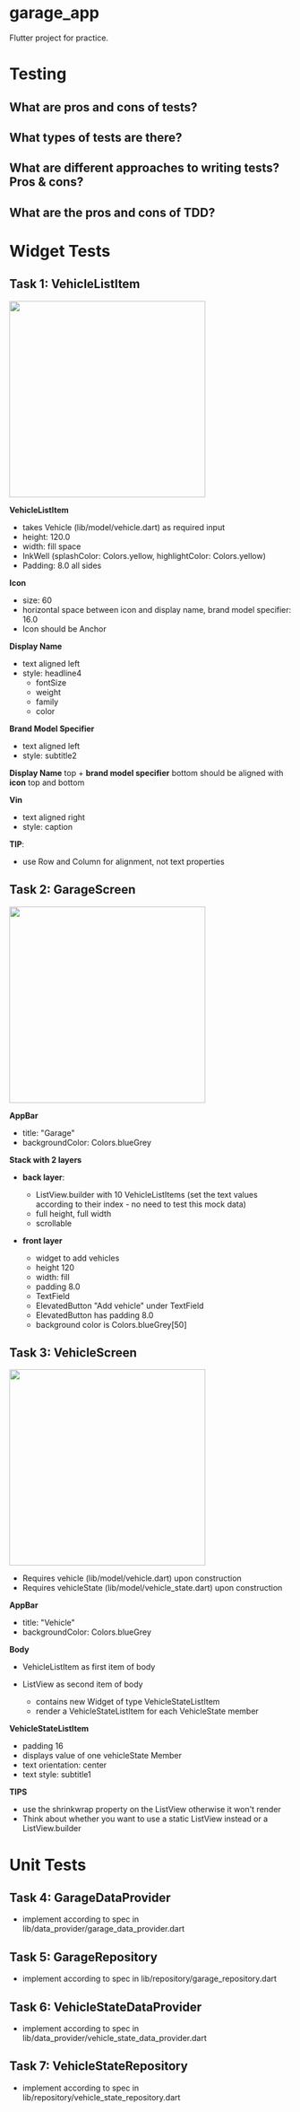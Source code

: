 # garage_app

Flutter project for practice.

# Testing

## What are pros and cons of tests?

## What types of tests are there?

## What are different approaches to writing tests? Pros & cons?

## What are the pros and cons of TDD?

# Widget Tests

## Task 1: VehicleListItem

<img src='./screenshots/01_vehicle_list_item.png' width='350'>

**VehicleListItem**

- takes Vehicle (lib/model/vehicle.dart) as required input
- height: 120.0
- width: fill space
- InkWell (splashColor: Colors.yellow, highlightColor: Colors.yellow)
- Padding: 8.0 all sides

**Icon**

- size: 60
- horizontal space between icon and display name, brand model specifier: 16.0
- Icon should be Anchor

**Display Name**

- text aligned left
- style: headline4
  - fontSize
  - weight
  - family
  - color

**Brand Model Specifier**

- text aligned left
- style: subtitle2

**Display Name** top + **brand model specifier** bottom should be aligned with **icon** top and bottom

**Vin**

- text aligned right
- style: caption

**TIP**:

- use Row and Column for alignment, not text properties

## Task 2: GarageScreen

<img src='./screenshots/02_garage_screen.png' width='350'>

**AppBar**

- title: "Garage"
- backgroundColor: Colors.blueGrey

**Stack with 2 layers**

- **back layer**:

  - ListView.builder with 10 VehicleListItems (set the text values according to their index - no need to test this mock data)
  - full height, full width
  - scrollable

- **front layer**
  - widget to add vehicles
  - height 120
  - width: fill
  - padding 8.0
  - TextField
  - ElevatedButton "Add vehicle" under TextField
  - ElevatedButton has padding 8.0
  - background color is Colors.blueGrey[50]

## Task 3: VehicleScreen

<img src='./screenshots/03_vehicle_screen.png' width='350'>

- Requires vehicle (lib/model/vehicle.dart) upon construction
- Requires vehicleState (lib/model/vehicle_state.dart) upon construction

**AppBar**

- title: "Vehicle"
- backgroundColor: Colors.blueGrey

**Body**

- VehicleListItem as first item of body

- ListView as second item of body
  - contains new Widget of type VehicleStateListItem
  - render a VehicleStateListItem for each VehicleState member

**VehicleStateListItem**

- padding 16
- displays value of one vehicleState Member
- text orientation: center
- text style: subtitle1

**TIPS**

- use the shrinkwrap property on the ListView otherwise it won't render
- Think about whether you want to use a static ListView instead or a ListView.builder

# Unit Tests

## Task 4: GarageDataProvider

- implement according to spec in lib/data_provider/garage_data_provider.dart

## Task 5: GarageRepository

- implement according to spec in lib/repository/garage_repository.dart

## Task 6: VehicleStateDataProvider

- implement according to spec in lib/data_provider/vehicle_state_data_provider.dart

## Task 7: VehicleStateRepository

- implement according to spec in lib/repository/vehicle_state_repository.dart
